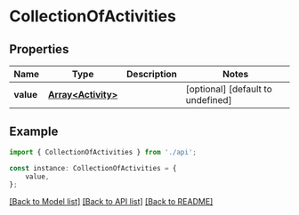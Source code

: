 # CollectionOfActivities


## Properties

Name | Type | Description | Notes
------------ | ------------- | ------------- | -------------
**value** | [**Array&lt;Activity&gt;**](Activity.md) |  | [optional] [default to undefined]

## Example

```typescript
import { CollectionOfActivities } from './api';

const instance: CollectionOfActivities = {
    value,
};
```

[[Back to Model list]](../README.md#documentation-for-models) [[Back to API list]](../README.md#documentation-for-api-endpoints) [[Back to README]](../README.md)

